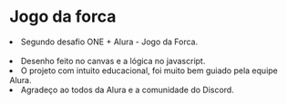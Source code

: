 <h1>Jogo da forca</h1>

<li>Segundo desafio ONE + Alura - Jogo da Forca.</li>
<br>
<li>Desenho feito no canvas e a lógica no javascript.</li>

<li>O projeto com intuito educacional, foi muito bem guiado pela equipe Alura.</li>

<li>Agradeço ao todos da Alura e a comunidade do Discord.</li>
